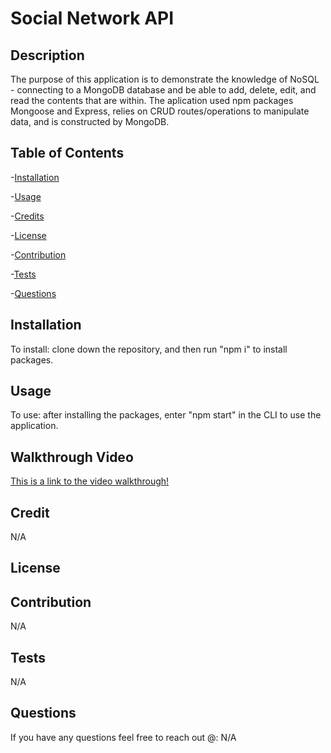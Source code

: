 # Social Network API

  ## Description

  The purpose of this application is to demonstrate the knowledge of NoSQL - connecting to a MongoDB database and be able to add, delete, edit, and read the contents  that are  within. The aplication used npm packages Mongoose and Express, relies on CRUD routes/operations to manipulate  data, and is constructed by MongoDB.

  ## Table of Contents

  -[Installation](#installation)

  -[Usage](#usage)

  -[Credits](#credits)

  -[License](#license)

  -[Contribution](#contribution)

  -[Tests](#tests)

  -[Questions](#questions)

  ## Installation

  To install: clone down the repository,  and then run "npm i" to install packages.

  ## Usage

  To use: after installing the packages, enter "npm start" in the CLI to use  the application.

  ## Walkthrough Video
  [This is a link to the video walkthrough!](/Users/user/bootcamp/module-18-repo/social_network_api/assets/videoWT.webm)

  ## Credit

  N/A

  ## License

  

  
  

  

  ## Contribution

  N/A

  ## Tests

  N/A

  ## Questions

  If you have any questions feel free to reach out @: N/A

